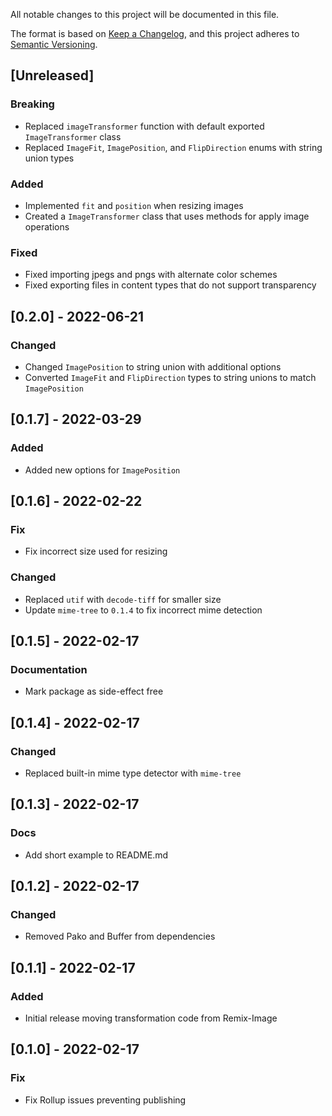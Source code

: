 All notable changes to this project will be documented in this file.

The format is based on [Keep a Changelog](https://keepachangelog.com/en/1.0.0/),
and this project adheres to [Semantic Versioning](https://semver.org/spec/v2.0.0.html).

## [Unreleased]

### Breaking

- Replaced `imageTransformer` function with default exported `ImageTransformer` class
- Replaced `ImageFit`, `ImagePosition`, and `FlipDirection` enums with string union types

### Added

- Implemented `fit` and `position` when resizing images
- Created a `ImageTransformer` class that uses methods for apply image operations

### Fixed

- Fixed importing jpegs and pngs with alternate color schemes
- Fixed exporting files in content types that do not support transparency

## [0.2.0] - 2022-06-21

### Changed

- Changed `ImagePosition` to string union with additional options
- Converted `ImageFit` and `FlipDirection` types to string unions to match `ImagePosition`

## [0.1.7] - 2022-03-29

### Added

- Added new options for `ImagePosition`

## [0.1.6] - 2022-02-22

### Fix

- Fix incorrect size used for resizing

### Changed

- Replaced `utif` with `decode-tiff` for smaller size
- Update `mime-tree` to `0.1.4` to fix incorrect mime detection

## [0.1.5] - 2022-02-17

### Documentation

- Mark package as side-effect free

## [0.1.4] - 2022-02-17

### Changed

- Replaced built-in mime type detector with `mime-tree`

## [0.1.3] - 2022-02-17

### Docs

- Add short example to README.md

## [0.1.2] - 2022-02-17

### Changed

- Removed Pako and Buffer from dependencies

## [0.1.1] - 2022-02-17

### Added

- Initial release moving transformation code from Remix-Image

## [0.1.0] - 2022-02-17

### Fix

- Fix Rollup issues preventing publishing
